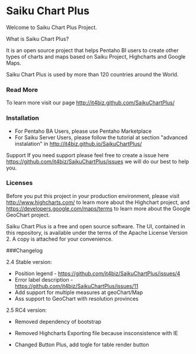 # Saiku Chart Plus

Welcome to Saiku Chart Plus Project.

What is Saiku Chart Plus? 

It is an open source project that helps Pentaho BI users to create other types of charts and maps based on Saiku Project, Highcharts and Google Maps.

Saiku Chart Plus is used by more than 120 countries around the World.

### Read More

To learn more visit our page http://it4biz.github.com/SaikuChartPlus/


### Installation

* For Pentaho BA Users, please use Pentaho Marketplace
* For Saiku Server Users, please follow the tutorial at section "advanced instalation" in http://it4biz.github.io/SaikuChartPlus/

Support
If you need support please feel free to create a issue here https://github.com/it4biz/SaikuChartPlus/issues we will do our best to help you.

### Licenses

Before you put this project in your production environment, please visit http://www.highcharts.com/ to learn more about the Highchart project, and https://developers.google.com/maps/terms to learn more about the Google GeoChart project.

Saiku Chart Plus is a free and open source software. The UI, contained in this repository, is available under the terms of the Apache License Version 2. A copy is attached for your convenience.


###Changelog

2.4 Stable version:
* Position legend - https://github.com/it4biz/SaikuChartPlus/issues/4
* Error label description - https://github.com/it4biz/SaikuChartPlus/issues/11
* Add support for multiple measures at geoChart/Map
* Ass support to GeoChart with resolution provinces

2.5 RC4 version:
* Removed dependency of bootstrap

* Removed Highcharts Exporting file because insconsistence with IE

* Changed Button Plus, add togle for table render button

